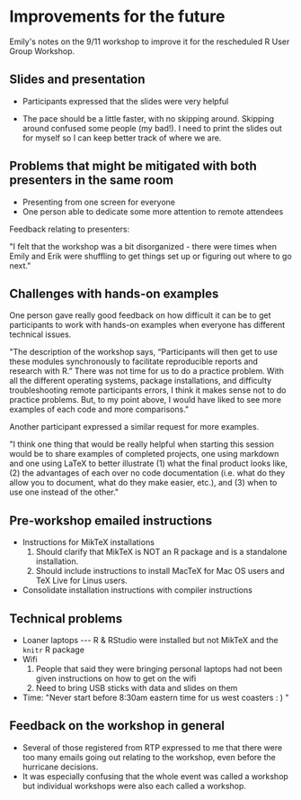 # Improvements for the future

Emily's notes on the 9/11 workshop to improve it for the rescheduled R User Group Workshop.

## Slides and presentation
+ Participants expressed that the slides were very helpful
- The pace should be a little faster, with no skipping around. Skipping around confused some people (my bad!). I need to print the slides out for myself so I can keep better track of where we are.

## Problems that might be mitigated with both presenters in the same room
- Presenting from one screen for everyone
- One person able to dedicate some more attention to remote attendees

Feedback relating to presenters:

"I felt that the workshop was a bit disorganized - there were times when Emily and Erik were shuffling to get things set up or figuring out where to go next."

## Challenges with hands-on examples

One person gave really good feedback on how difficult it can be to get participants to work with hands-on examples when everyone has different technical issues.

"The description of the workshop says, “Participants will then get to use these modules synchronously to facilitate reproducible reports and research with R.”  There was not time for us to do a practice problem.  With all the different operating systems, package installations, and difficulty troubleshooting remote participants errors, I think it makes sense not to do practice problems.  But, to my point above, I would have liked to see more examples of each code and more comparisons."

Another participant expressed a similar request for more examples.

"I think one thing that would be really helpful when starting this session would be to share examples of completed projects, one using markdown and one using LaTeX to better illustrate (1) what the final product looks like, (2) the advantages of each over no code documentation (i.e. what do they allow you to document, what do they make easier, etc.), and (3) when to use one instead of the other."

## Pre-workshop emailed instructions
- Instructions for MikTeX installations
  1. Should clarify that MikTeX is NOT an R package and is a standalone installation.
  1. Should include instructions to install MacTeX for Mac OS users and TeX Live for Linus users.
- Consolidate installation instructions with compiler instructions

## Technical problems
- Loaner laptops --- R & RStudio were installed but not MikTeX and the `knitr` R package
- Wifi
  1. People that said they were bringing personal laptops had not been given instructions on how to get on the wifi
  1. Need to bring USB sticks with data and slides on them
- Time: "Never start before 8:30am eastern time for us west coasters : ) "

## Feedback on the workshop in general

- Several of those registered from RTP expressed to me that there were too many emails going out relating to the workshop, even before the hurricane decisions.
- It was especially confusing that the whole event was called a workshop but individual workshops were also each called a workshop.
